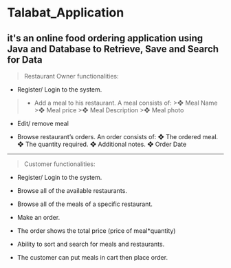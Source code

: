 # Talabat_Application

## it's an online food ordering application using Java and Database to Retrieve, Save and Search for Data




> Restaurant Owner functionalities:

   * Register/ Login to the system.

   >* Add a meal to his restaurant. A meal consists of:
      >❖ Meal Name
      >❖ Meal price
      >❖ Meal Description
      >❖ Meal photo

  * Edit/ remove meal

  * Browse restaurant’s orders. An order consists of:
    ❖ The ordered meal.
    ❖ The quantity required.
    ❖ Additional notes.
    ❖ Order Date

**********************************************************************************************

> Customer functionalities:

   * Register/ Login to the system.
    
   * Browse all of the available restaurants.
    
   * Browse all of the meals of a specific restaurant.
    
   * Make an order.
   
   * The order shows the total price (price of meal*quantity)

   * Ability to sort and search for meals and restaurants.
   
   * The customer can put meals in cart then place order.
